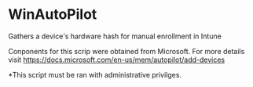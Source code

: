 # WinAutoPilot
Gathers a device's hardware hash for manual enrollment in Intune

Conponents for this scrip were obtained from Microsoft. For more details visit https://docs.microsoft.com/en-us/mem/autopilot/add-devices

*This script must be ran with administrative privilges.
